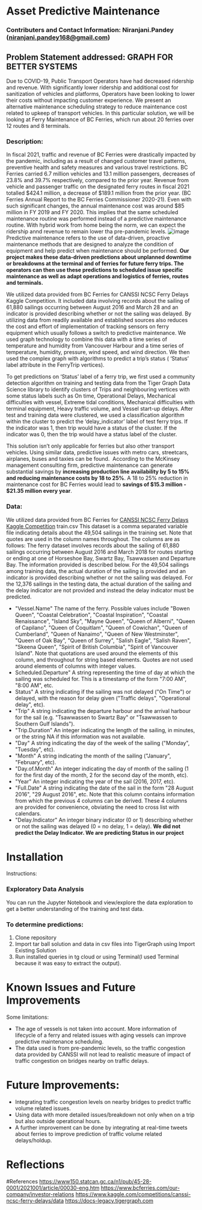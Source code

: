 # Asset Predictive Maintenance 

### Contributers and Contact Information: Niranjani.Pandey (niranjani.pandey168@gmail.com)

## Problem Statement addressed: GRAPH FOR BETTER SYSTEMS

Due to COVID-19, Public Transport Operators have had decreased ridership and revenue. With significantly lower ridership and additional cost for sanitization of vehicles and platforms, Operators have been looking to lower their costs without impacting customer experience. We present an alternative maintenance scheduling strategy to reduce maintenance cost related to upkeep of transport vehicles. In this particular solution, we will be looking at Ferry Maintenance of BC Ferries, which run about 20 ferries over 12 routes and 8 terminals. 

### Description:
In fiscal 2021, traffic and revenue of BC Ferries were drastically impacted by the pandemic, including as a result of changed customer travel patterns, preventive health and safety measures and various travel restrictions. BC Ferries carried 6.7 million vehicles and 13.1 million passengers, decreases of 23.8% and 39.7% respectively, compared to the prior year. Revenue from vehicle and passenger traffic on the designated ferry routes in fiscal 2021 totalled $424.1 million, a decrease of $189.1 million from the prior year. (BC Ferries Annual Report to the BC Ferries Commissioner 2020-21).  Even with such significant changes, the annual maintenance cost was around $85 million in FY 2019 and FY 2020. This implies that the same scheduled maintenance routine was performed instead of a predictive maintenance routine. With hybrid work from home being the norm, we can expect the ridership annd revenue to remain lower tha pre-pandemic levels. 
![image](https://user-images.githubusercontent.com/66136976/164317143-abb50284-2eeb-4244-96e8-c05fec4474ec.png)
Predictive maintenance refers to the use of data-driven, proactive maintenance methods that are designed to analyze the condition of equipment and help predict when maintenance should be performed. **Our project makes these data-driven predictions about unplanned downtime or breakdowns at the terminal and of ferries for future ferry trips. The operators can then use these predictions to scheduled issue specific maintenance as well as adapt operations and logistics of ferries, routes and terminals.** 

We utilized data provided from BC Ferries for CANSSI NCSC Ferry Delays Kaggle Competition. It included data involving records about the sailing of 61,880 sailings occurring between August 2016 and March 28 and an indicator is provided describing whether or not the sailing was delayed. By utilizing data from readily available and established sources also reduces the cost and effort of implementation of tracking sensors on ferry equipment which usually follows a switch to predictive maintenance. We used graph technology to combine this data with a time series of temperature and humidity from Vancouver Harbour and a time series of temperature, humidity, pressure, wind speed, and wind direction. We then used the complex graph with algorithms to predict a trip’s status ( ‘Status’ label attribute in the FerryTrip vertices). 


To get predictions on ‘Status’ label of a ferry trip, we first used a community detection algorithm on training and testing data from the Tiger Graph Data Science library to identify clusters of Trips and neighbouring vertices with some status labels such as On time, Operational Delays, Mechanical difficulties with vessel, Extreme tidal conditions,  Mechanical difficulties with terminal equipment, Heavy traffic volume, and Vessel start-up delays. After test and training data were clustered, we used a classification algorithm within the cluster to predict the ‘delay_indicator’ label of test ferry trips. If the indicator was 1, then trip would have a status of the cluster. If the indicator was 0, then the trip would have a status label of the cluster.

This solution isn’t only applicable for ferries but also other transport vehicles. Using similar data, predictive issues with metro cars, streetcars, airplanes, buses and taxies can be found.  According to the McKinsey management consulting firm, predictive maintenance can generate substantial savings by **increasing production line availability by 5 to 15% and reducing maintenance costs by 18 to 25%**. A 18 to 25% reduction in maintenance cost for BC Ferries would lead to **savings of $15.3 million - $21.35 million every year**.

### Data: 
We utilized data provided from BC Ferries for [CANSSI NCSC Ferry Delays Kaggle Competition](https://www.kaggle.com/competitions/canssi-ncsc-ferry-delays/data)
train.csv This dataset is a comma separated variable file indicating details about the 49,504 sailings in the training set. Note that quotes are used in the column names throughout. The columns are as follows: The ferry dataset involves records about the sailing of 61,880 sailings occurring between August 2016 and March 2018 for routes starting or ending at one of Horseshoe Bay, Swartz Bay, Tsawwassen and Departure Bay. The information provided is described below. For the 49,504 sailings among training data, the actual duration of the sailing is provided and an indicator is provided describing whether or not the sailing was delayed. For the 12,376 sailings in the testing data, the actual duration of the sailing and the delay indicator are not provided and instead the delay indicator must be predicted.
- "Vessel.Name" The name of the ferry. Possible values include "Bowen Queen", "Coastal Celebration", "Coastal Inspiration", "Coastal Renaissance", "Island Sky", "Mayne Queen", "Queen of Alberni", "Queen of Capilano", "Queen of Coquitlam", "Queen of Cowichan", "Queen of Cumberland", "Queen of Nanaimo", "Queen of New Westminster", "Queen of Oak Bay", "Queen of Surrey", "Salish Eagle", "Salish Raven", "Skeena Queen", "Spirit of British Columbia", "Spirit of Vancouver Island". Note that quotations are used around the elements of this column, and throughout for string based elements. Quotes are not used around elements of columns with integer values.
- Scheduled.Departure" A string representing the time of day at which the sailing was scheduled for. This is a timestamp of the form "7:00 AM", "8:00 AM", etc.
- Status" A string indicating if the sailing was not delayed ("On Time") or delayed, with the reason for delay given ("Traffic delays", "Operational delay", etc).
- "Trip" A string indicating the departure harbour and the arrival harbour for the sail (e.g. "Tsawwassen to Swartz Bay" or "Tsawwassen to Southern Gulf Islands").
- "Trip.Duration" An integer indicating the length of the sailing, in minutes, or the string NA if this information was not available.
- "Day" A string indicating the day of the week of the sailing ("Monday", "Tuesday", etc).
- "Month" A string indicating the month of the sailing ("January", "February", etc).
- "Day.of.Month" An integer indicating the day of month of the sailing (1 for the first day of the month, 2 for the second day of the month, etc).
- "Year" An integer indicating the year of the sail (2016, 2017, etc).
- "Full.Date" A string indicating the date of the sail in the form "28 August 2016", "29 August 2016", etc. Note that this column contains information from which the previous 4 columns can be derived. These 4 columns are provided for convenience, obviating the need to cross list with calendars.
- "Delay.Indicator" An integer binary indicator (0 or 1) describing whether or not the sailing was delayed (0 = no delay, 1 = delay). **We did not predict the Delay Indicator. We are predicting Status in our project**


# Installation
Instructions: 
### Exploratory Data Analysis
You can run the Jupyter Notebook and view/explore the data exploration to get a better understanding of the training and test data.
### To determine predictions:
1. Clone repository
2. Import tar ball solution and data in csv files into TigerGraph using Import Existing Solution
4. Run installed queries in tg cloud or using Terminal(I used Terminal because it was easy to extract the output).

# Known Issues and Future Improvements
Some limitations: 
- The age of vessels is not taken into account. More information of lifecycle of a ferry and related issues with aging vessels can improve predictive maintenance scheduling. 
- The data used is from pre-pandemic levels, so the traffic congestion data provided by CANSSI will not lead to realistic measure of impact of traffic congestion on bridges nearby on traffic delays.

# Future Improvements: 
- Integrating traffic congestion levels on nearby bridges to predict traffic volume related issues. 
- Using data with more detailed issues/breakdown not only when on a trip but also outside operational hours.
- A further improvement can be done by integrating at real-time tweets about ferries to improve prediction of traffic volume related delays/holdup. 

# Reflections


#References
https://www150.statcan.gc.ca/n1/pub/45-28-0001/2021001/article/00030-eng.htm
https://www.bcferries.com/our-company/investor-relations
https://www.kaggle.com/competitions/canssi-ncsc-ferry-delays/data
https://docs-legacy.tigergraph.com
